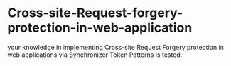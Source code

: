 # Cross-site-Request-forgery-protection-in-web-application
your knowledge in implementing Cross-site Request Forgery protection in web applications via Synchronizer Token Patterns is tested.

